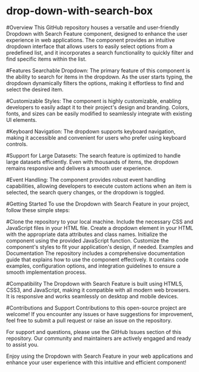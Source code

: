 # drop-down-with-search-box

#Overview
This GitHub repository houses a versatile and user-friendly Dropdown with Search Feature component, designed to enhance the user experience in web applications. The component provides an intuitive dropdown interface that allows users to easily select options from a predefined list, and it incorporates a search functionality to quickly filter and find specific items within the list.

#Features
Searchable Dropdown: The primary feature of this component is the ability to search for items in the dropdown. As the user starts typing, the dropdown dynamically filters the options, making it effortless to find and select the desired item.

#Customizable Styles: The component is highly customizable, enabling developers to easily adapt it to their project's design and branding. Colors, fonts, and sizes can be easily modified to seamlessly integrate with existing UI elements.

#Keyboard Navigation: The dropdown supports keyboard navigation, making it accessible and convenient for users who prefer using keyboard controls.

#Support for Large Datasets: The search feature is optimized to handle large datasets efficiently. Even with thousands of items, the dropdown remains responsive and delivers a smooth user experience.

#Event Handling: The component provides robust event handling capabilities, allowing developers to execute custom actions when an item is selected, the search query changes, or the dropdown is toggled.

#Getting Started
To use the Dropdown with Search Feature in your project, follow these simple steps:

#Clone the repository to your local machine.
Include the necessary CSS and JavaScript files in your HTML file.
Create a dropdown element in your HTML with the appropriate data attributes and class names.
Initialize the component using the provided JavaScript function.
Customize the component's styles to fit your application's design, if needed.
Examples and Documentation
The repository includes a comprehensive documentation guide that explains how to use the component effectively. It contains code examples, configuration options, and integration guidelines to ensure a smooth implementation process.

#Compatibility
The Dropdown with Search Feature is built using HTML5, CSS3, and JavaScript, making it compatible with all modern web browsers. It is responsive and works seamlessly on desktop and mobile devices.

#Contributions and Support
Contributions to this open-source project are welcome! If you encounter any issues or have suggestions for improvement, feel free to submit a pull request or raise an issue on the repository.

For support and questions, please use the GitHub Issues section of this repository. Our community and maintainers are actively engaged and ready to assist you.

Enjoy using the Dropdown with Search Feature in your web applications and enhance your user experience with this intuitive and efficient component!
